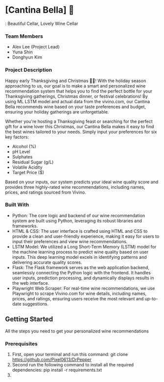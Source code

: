 # \[Cantina Bella] 🍷
: Beautiful Cellar, Lovely Wine Cellar

### Team Members
- Alex Lee (Project Lead)
- Yuna Shin
- Donghyun Kim

### Project Description

Happy early Thanksgiving and Christmas 🥧🎄! With the holiday season approaching to us, our goal is to make a smart and personalized wine recommendation system that helps you to find the perfect bottle for your Thanksgiving gatherings, Christmas dinner, or festival celebrations! By using ML LSTM model and actual data from the vivino.com, our Cantina Bella recommends wine based on your taste preferences and budget, ensuring your holiday gatherings are unforgettable.

Whether you're hosting a Thanksgiving feast or searching for the perfect gift for a wine lover this Christmas, our Cantina Bella makes it easy to find the best wines tailored to your needs. Simply input your preferences for six key factors:

- Alcohol (%)
- pH Level
- Sulphates
- Residual Sugar (g/L)
- Volatile Acidity
- Target Price ($)

Based on your inputs, our system predicts your ideal wine quality score and provides three highly-rated wine recommendations, including names, prices, and ratings sourced from Vivino.


### Built With

- Python: The core logic and backend of our wine recommendation system are built using Python, leveraging its robust libraries and frameworks.
- HTML & CSS: The user interface is crafted using HTML and CSS to provide a clean and user-friendly experience, making it easy for users to input their preferences and view wine recommendations.
- LSTM Model: We utilized a Long Short-Term Memory (LSTM) model for the machine learning process to predict wine quality based on user inputs. This deep learning model excels in identifying patterns and delivering accurate quality scores.
- Flask: The Flask framework serves as the web application backend, seamlessly connecting the Python logic with the frontend. It handles user inputs, prediction processing, and dynamically displays results in the web interface.
- Playwright Web Scraper: For real-time wine recommendations, we use Playwright to scrape Vivino.com for wine details, including names, prices, and ratings, ensuring users receive the most relevant and up-to-date suggestions.


## Getting Started
All the steps you need to get your personalized wine recommendations

### Prerequisites
1. First, open your terminal and run this command: git clone https://github.com/Pixel0613/DrPepper
2. Second run the following command to install all the required dependencies: pip install -r requirements.txt
3. 
